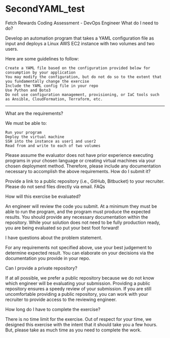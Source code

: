 # SecondYAML_test
Fetch Rewards Coding Assessment - DevOps Engineer
What do I need to do?

Develop an automation program that takes a YAML configuration file as input and deploys a Linux AWS EC2 instance with two volumes and two users.

Here are some guidelines to follow:

    Create a YAML file based on the configuration provided below for consumption by your application
    You may modify the configuration, but do not do so to the extent that you fundamentally change the exercise
    Include the YAML config file in your repo
    Use Python and Boto3
    Do not use configuration management, provisioning, or IaC tools such as Ansible, CloudFormation, Terraform, etc.


---------
What are the requirements?

We must be able to:

    Run your program
    Deploy the virtual machine
    SSH into the instance as user1 and user2
    Read from and write to each of two volumes

Please assume the evaluator does not have prior experience executing programs in your chosen language or creating virtual machines via your chosen deployment method. Therefore, please include any documentation necessary to accomplish the above requirements.
How do I submit it?

Provide a link to a public repository (i.e., GitHub, Bitbucket) to your recruiter. Please do not send files directly via email.
FAQs

How will this exercise be evaluated?

An engineer will review the code you submit. At a minimum they must be able to run the program, and the program must produce the expected results. You should provide any necessary documentation within the repository. While your solution does not need to be fully production ready, you are being evaluated so put your best foot forward!

I have questions about the problem statement.

For any requirements not specified above, use your best judgement to determine expected result. You can elaborate on your decisions via the documentation you provide in your repo.

Can I provide a private repository?

If at all possible, we prefer a public repository because we do not know which engineer will be evaluating your submission. Providing a public repository ensures a speedy review of your submission. If you are still uncomfortable providing a public repository, you can work with your recruiter to provide access to the reviewing engineer.

How long do I have to complete the exercise?

There is no time limit for the exercise. Out of respect for your time, we designed this exercise with the intent that it should take you a few hours. But, please take as much time as you need to complete the work.